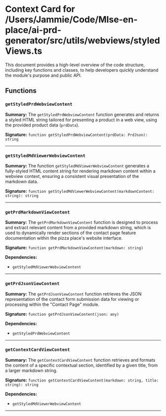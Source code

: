 # Context Card for /Users/Jammie/Code/MIse-en-place/ai-prd-generator/src/utils/webviews/styledViews.ts

This document provides a high-level overview of the code structure, including key functions and classes, to help developers quickly understand the module's purpose and public API.

## Functions

### `getStyledPrdWebviewContent`

**Summary:** The `getStyledPrdWebviewContent` function generates and returns a styled HTML string tailored for presenting a product in a web view, using the provided product data (`prdData`).

**Signature:** `function getStyledPrdWebviewContent(prdData: PrdJson): string`

---

### `getStyledMdViewerWebviewContent`

**Summary:** The function `getStyledMdViewerWebviewContent` generates a fully-styled HTML content string for rendering markdown content within a webview context, ensuring a consistent visual presentation of the markdown data.

**Signature:** `function getStyledMdViewerWebviewContent(markdownContent: string): string`

---

### `getPrdMarkdownViewContent`

**Summary:** The `getPrdMarkdownViewContent` function is designed to process and extract relevant content from a provided markdown string, which is used to dynamically render sections of the contact page feature documentation within the pizza place's website interface.

**Signature:** `function getPrdMarkdownViewContent(markdown: string)`

**Dependencies:**

- `getStyledMdViewerWebviewContent`

---

### `getPrdJsonViewContent`

**Summary:** The `getPrdJsonViewContent` function retrieves the JSON representation of the contact form submission data for viewing or processing within the "Contact Page" module.

**Signature:** `function getPrdJsonViewContent(json: any)`

**Dependencies:**

- `getStyledPrdWebviewContent`

---

### `getContextCardViewContent`

**Summary:** The `getContextCardViewContent` function retrieves and formats the content of a specific contextual section, identified by a given title, from a larger markdown string.

**Signature:** `function getContextCardViewContent(markdown: string, title: string): string`

**Dependencies:**

- `getStyledMdViewerWebviewContent`

---
